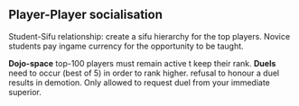 
## Player-Player socialisation

Student-Sifu relationship: create a sifu hierarchy for the top players. Novice students pay ingame currency for the opportunity to be taught.

**Dojo-space** top-100 players must remain active t keep their rank. **Duels** need to occur (best of 5) in order to rank higher. refusal to honour a duel results in demotion. Only allowed to request duel from your immediate superior.


